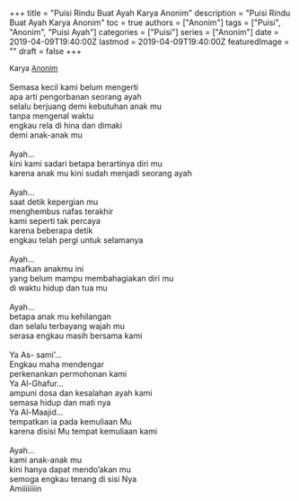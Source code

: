 +++
title = "Puisi Rindu Buat Ayah Karya Anonim"
description = "Puisi Rindu Buat Ayah Karya Anonim"
toc = true
authors = ["Anonim"]
tags = ["Puisi", "Anonim", "Puisi Ayah"]
categories = ["Puisi"]
series = ["Anonim"]
date = 2019-04-09T19:40:00Z
lastmod = 2019-04-09T19:40:00Z
featuredImage = ""
draft = false
+++

<div style="text-align: justify;">
<div style="font-size: small;">Karya <a href="/authors/anonim/" target="_blank">Anonim</a></div><br />
Semasa kecil kami belum mengerti<br />
apa arti pengorbanan seorang ayah<br />
selalu berjuang demi kebutuhan anak mu<br />
tanpa mengenal waktu<br />
engkau rela di hina dan dimaki<br />
demi anak-anak mu<br />
<br />
Ayah...<br />
kini kami sadari betapa berartinya diri mu<br />
karena anak mu kini sudah menjadi seorang ayah<br />
<br />
Ayah...<br />
saat detik kepergian mu<br />
menghembus nafas terakhir<br />
kami seperti tak percaya<br />
karena beberapa detik<br />
engkau telah pergi untuk selamanya<br />
<br />
Ayah...<br />
maafkan anakmu ini<br />
yang belum mampu membahagiakan diri mu<br />
di waktu hidup dan tua mu<br />
<br />
Ayah...<br />
betapa anak mu kehilangan<br />
dan selalu terbayang wajah mu<br />
serasa engkau masih bersama kami<br />
<br />
Ya As- sami’...<br />
Engkau maha mendengar<br />
perkenankan permohonan kami<br />
Ya Al-Ghafur...<br />
ampuni dosa dan kesalahan ayah kami<br />
semasa hidup dan mati nya<br />
Ya Al-Maajid...<br />
tempatkan ia pada kemuliaan Mu<br />
karena disisi Mu tempat kemuliaan kami<br />
<br />
Ayah...<br />
kami anak-anak mu<br />
kini hanya dapat mendo’akan mu<br />
semoga engkau tenang di sisi Nya<br />
Amiiiiiiiin</div>
